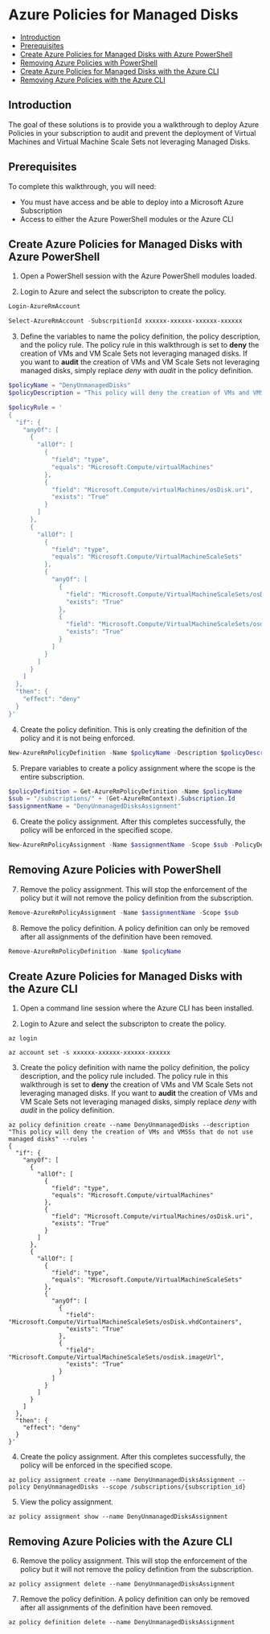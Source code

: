 # Azure Policies for Managed Disks

* [Introduction](#introduction)
* [Prerequisites](#prerequisites)
* [Create Azure Policies for Managed Disks with Azure PowerShell](#create-azure-policies-for-managed-disks-with-azure-powershell)
* [Removing Azure Policies with PowerShell](#removing-azure-policies-with-powershell)
* [Create Azure Policies for Managed Disks with the Azure CLI](#create-azure-policies-for-managed-disks-with-the-azure-cli)
* [Removing Azure Policies with the Azure CLI](#removing-azure-policies-with-the-azure-cli)

## Introduction
The goal of these solutions is to provide you a walkthrough to deploy Azure Policies in your subscription to audit and prevent the deployment of Virtual Machines and Virtual Machine Scale Sets not leveraging Managed Disks.

## Prerequisites
To complete this walkthrough, you will need:
* You must have access and be able to deploy into a Microsoft Azure Subscription
* Access to either the Azure PowerShell modules or the Azure CLI

##  Create Azure Policies for Managed Disks with Azure PowerShell
1. Open a PowerShell session with the Azure PowerShell modules loaded.

2. Login to Azure and select the subscripton to create the policy.

```powershell
Login-AzureRmAccount

Select-AzureRmAccount -SubscrpitionId xxxxxx-xxxxxx-xxxxxx-xxxxxx
```

3. Define the variables to name the policy definition, the policy description, and the policy rule. The policy rule in this walkthrough is set to **deny** the creation of VMs and VM Scale Sets not leveraging managed disks. If you want to **audit** the creation of VMs and VM Scale Sets not leveraging managed disks, simply replace *deny* with *audit* in the policy definition.
```powershell
$policyName = "DenyUnmanagedDisks"
$policyDescription = "This policy will deny the creation of VMs and VMSSs that do not use naged disks"

$policyRule = '
{
  "if": {
    "anyOf": [
      {
        "allOf": [
          {
            "field": "type",
            "equals": "Microsoft.Compute/virtualMachines"
          },
          {
            "field": "Microsoft.Compute/virtualMachines/osDisk.uri",
            "exists": "True"
          }
        ]
      },
      {
        "allOf": [
          {
            "field": "type",
            "equals": "Microsoft.Compute/VirtualMachineScaleSets"
          },
          {
            "anyOf": [
              {
                "field": "Microsoft.Compute/VirtualMachineScaleSets/osDisk.vhdContainers",
                "exists": "True"
              },
              {
                "field": "Microsoft.Compute/VirtualMachineScaleSets/osdisk.imageUrl",
                "exists": "True"
              }
            ]
          }
        ]
      }
    ]
  },
  "then": {
    "effect": "deny"
  }
}'
```

4. Create the policy definition. This is only creating the definition of the policy and it is not being enforced.
```powershell
New-AzureRmPolicyDefinition -Name $policyName -Description $policyDescription -Policy $policyRule
```

5. Prepare variables to create a policy assignment where the scope is the entire subscription.
```powershell
$policyDefinition = Get-AzureRmPolicyDefinition -Name $policyName
$sub = "/subscriptions/" + (Get-AzureRmContext).Subscription.Id
$assignmentName = "DenyUnmanagedDisksAssignment"
```

6. Create the policy assignment. After this completes successfully, the policy will be enforced in the specified scope.
```powershell
New-AzureRmPolicyAssignment -Name $assignmentName -Scope $sub -PolicyDefinition $policyDefinition -Description $policyDescription
```

## Removing Azure Policies with PowerShell
7. Remove the policy assignment. This will stop the enforcement of the policy but it will not remove the policy definition from the subscription. 
```powershell
Remove-AzureRmPolicyAssignment -Name $assignmentName -Scope $sub
```

8. Remove the policy definition. A policy definition can only be removed after all assignments of the definition have been removed.
```powershell
Remove-AzureRmPolicyDefinition -Name $policyName
```

## Create Azure Policies for Managed Disks with the Azure CLI
1. Open a command line session where the Azure CLI has been installed.

2. Login to Azure and select the subscripton to create the policy.

```azurecli
az login

az account set -s xxxxxx-xxxxxx-xxxxxx-xxxxxx
```

3. Create the policy definition with name the policy definition, the policy description, and the policy rule included. The policy rule in this walkthrough is set to **deny** the creation of VMs and VM Scale Sets not leveraging managed disks. If you want to **audit** the creation of VMs and VM Scale Sets not leveraging managed disks, simply replace *deny* with *audit* in the policy definition.
```azurecli
az policy definition create --name DenyUnmanagedDisks --description "This policy will deny the creation of VMs and VMSSs that do not use managed disks" --rules '
{
  "if": {
    "anyOf": [
      {
        "allOf": [
          {
            "field": "type",
            "equals": "Microsoft.Compute/virtualMachines"
          },
          {
            "field": "Microsoft.Compute/virtualMachines/osDisk.uri",
            "exists": "True"
          }
        ]
      },
      {
        "allOf": [
          {
            "field": "type",
            "equals": "Microsoft.Compute/VirtualMachineScaleSets"
          },
          {
            "anyOf": [
              {
                "field": "Microsoft.Compute/VirtualMachineScaleSets/osDisk.vhdContainers",
                "exists": "True"
              },
              {
                "field": "Microsoft.Compute/VirtualMachineScaleSets/osdisk.imageUrl",
                "exists": "True"
              }
            ]
          }
        ]
      }
    ]
  },
  "then": {
    "effect": "deny"
  }
}'
```

4. Create the policy assignment. After this completes successfully, the policy will be enforced in the specified scope.
```azurecli
az policy assignment create --name DenyUnmanagedDisksAssignment --policy DenyUnmanagedDisks --scope /subscriptions/{subscription_id}
```

5. View the policy assignment.
```azurecli
az policy assignment show --name DenyUnmanagedDisksAssignment
```

## Removing Azure Policies with the Azure CLI
6. Remove the policy assignment. This will stop the enforcement of the policy but it will not remove the policy definition from the subscription. 
```azurecli
az policy assignment delete --name DenyUnmanagedDisksAssignment
```

7. Remove the policy definition. A policy definition can only be removed after all assignments of the definition have been removed.
```azurecli
az policy definition delete --name DenyUnmanagedDisksAssignment
```
